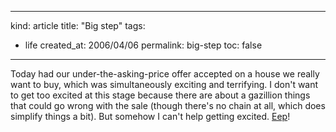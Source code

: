 -----
kind: article
title: "Big step"
tags:
- life
created_at: 2006/04/06
permalink: big-step
toc: false
-----

<p>Today had our under-the-asking-price offer accepted on a house we really want to buy, which was simultaneously exciting and terrifying. I don't want to get too excited at this stage because there are about a gazillion things that could go wrong with the sale (though there's no chain at all, which does simplify things a bit). But somehow I can't help getting excited. <a href="http://www.rousette.org.uk/blog/archives/2006/04/05/mac-nostalgia/">Eep</a>!</p>


